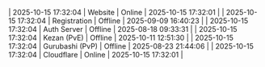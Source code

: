 | 2025-10-15 17:32:04 | Website | Online | 2025-10-15 17:32:01 |
| 2025-10-15 17:32:04 | Registration | Offline | 2025-09-09 16:40:23 |
| 2025-10-15 17:32:04 | Auth Server | Offline | 2025-08-18 09:33:31 |
| 2025-10-15 17:32:04 | Kezan (PvE) | Offline | 2025-10-11 12:51:30 |
| 2025-10-15 17:32:04 | Gurubashi (PvP) | Offline | 2025-08-23 21:44:06 |
| 2025-10-15 17:32:04 | Cloudflare | Online | 2025-10-15 17:32:01 |
